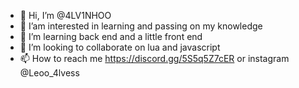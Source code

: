 - 👋 Hi, I’m @4LV1NHOO
- 👀 I’am interested in learning and passing on my knowledge
- 🌱 I’m learning back end and a little front end
- 💞️ I’m looking to collaborate on lua and javascript
- 📫 How to reach me https://discord.gg/5S5q5Z7cER or instagram @Leoo_4lvess



